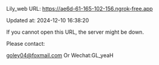 Lily_web URL: https://ae6d-61-165-102-156.ngrok-free.app

Updated at: 2024-12-10 16:38:20

If you cannot open this URL, the server might be down.

Please contact: 

goley04@foxmail.com Or Wechat:GL_yeaH